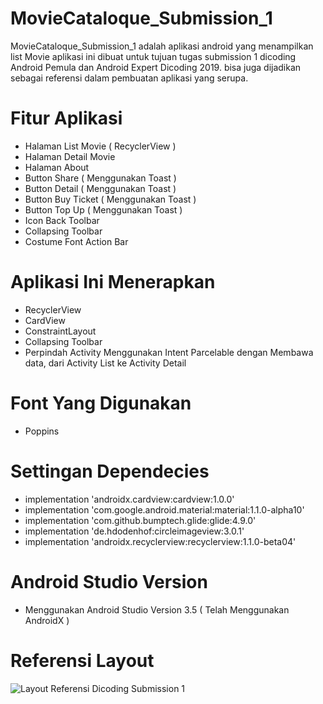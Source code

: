 # MovieCataloque_Submission_1
MovieCataloque_Submission_1 adalah aplikasi android yang menampilkan list Movie aplikasi ini dibuat untuk tujuan tugas submission 1 dicoding Android Pemula dan Android Expert Dicoding 2019.
bisa juga dijadikan sebagai referensi dalam pembuatan aplikasi yang serupa.

# Fitur Aplikasi
- Halaman List Movie ( RecyclerView )
- Halaman Detail Movie
- Halaman About
- Button Share ( Menggunakan Toast )
- Button Detail ( Menggunakan Toast )
- Button Buy Ticket ( Menggunakan Toast )
- Button Top Up ( Menggunakan Toast )
- Icon Back Toolbar
- Collapsing Toolbar
- Costume Font Action Bar

# Aplikasi Ini Menerapkan
- RecyclerView
- CardView
- ConstraintLayout
- Collapsing Toolbar
- Perpindah Activity Menggunakan Intent Parcelable dengan Membawa data, dari Activity List ke Activity Detail

# Font Yang Digunakan
- Poppins

# Settingan Dependecies
- implementation 'androidx.cardview:cardview:1.0.0'
- implementation 'com.google.android.material:material:1.1.0-alpha10'
- implementation 'com.github.bumptech.glide:glide:4.9.0'
- implementation 'de.hdodenhof:circleimageview:3.0.1'
- implementation 'androidx.recyclerview:recyclerview:1.1.0-beta04'

# Android Studio Version
- Menggunakan Android Studio Version 3.5 ( Telah Menggunakan AndroidX )

# Referensi Layout
![Layout Referensi Dicoding Submission 1](https://user-images.githubusercontent.com/50509675/65590387-ea542080-dfb4-11e9-8900-1617ca201909.png)




